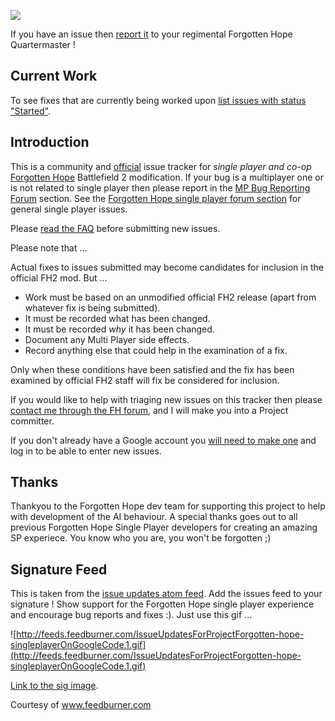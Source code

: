 

[![](http://forgotten-hope-singleplayer.googlecode.com/svn/wiki/images/front-page-image.jpg)](http://code.google.com/p/forgotten-hope-singleplayer/wiki/InterstitialIssuePage?tm=3)

If you have an issue then [report it](http://code.google.com/p/forgotten-hope-singleplayer/wiki/InterstitialIssuePage?tm=3) to your regimental Forgotten Hope Quartermaster !

## Current Work ##

To see fixes that are currently being worked upon [list issues with status "Started"](http://code.google.com/p/forgotten-hope-singleplayer/issues/list?can=2&q=Started).

## Introduction ##

This is a community and [official](http://fhpubforum.warumdarum.de/index.php?topic=16801.0) issue tracker for _single player and co-op_ [Forgotten Hope](http://forgottenhope.warumdarum.de/) Battlefield 2 modification. If your bug is a multiplayer one or is not related to single player then please report in the [MP Bug Reporting Forum](http://fhpubforum.warumdarum.de/index.php?board=19.0) section. See the [Forgotten Hope single player forum section](http://fhpubforum.warumdarum.de/index.php?board=63.0) for general single player issues.

Please [read the FAQ](http://code.google.com/p/forgotten-hope-singleplayer/wiki/FrequentlyAskedQuestions) before submitting new issues.

Please note that ...

Actual fixes to issues submitted may become candidates for inclusion in the official FH2 mod. But ...
  * Work must be based on an unmodified official FH2 release (apart from whatever fix is being submitted).
  * It must be recorded what has been changed.
  * It must be recorded _why_ it has been changed.
  * Document any Multi Player side effects.
  * Record anything else that could help in the examination of a fix.

Only when these conditions have been satisfied and the fix has been examined by official FH2 staff will fix be considered for inclusion.

If you would like to help with triaging new issues on this tracker then please [contact me through the FH forum](http://fhpubforum.warumdarum.de/index.php?action=profile;u=84), and I will make you into a Project committer.

If you don't already have a Google account you [will need to make one](https://www.google.com/accounts/NewAccount) and log in to be able to enter new issues.

## Thanks ##

Thankyou to the Forgotten Hope dev team for supporting this project to help with development of the AI behaviour. A special thanks goes out to all previous Forgotten Hope Single Player developers for creating an amazing SP experiece. You know who you are, you won't be forgotten ;)

## Signature Feed ##

This is taken from the [issue updates atom feed](http://code.google.com/p/forgotten-hope-singleplayer/feeds). Add the issues feed to your signature ! Show support for the Forgotten Hope single player experience and encourage bug reports and fixes :). Just use this gif ...

![http://feeds.feedburner.com/IssueUpdatesForProjectForgotten-hope-singleplayerOnGoogleCode.1.gif](http://feeds.feedburner.com/IssueUpdatesForProjectForgotten-hope-singleplayerOnGoogleCode.1.gif)

[Link to the sig image](http://feeds.feedburner.com/IssueUpdatesForProjectForgotten-hope-singleplayerOnGoogleCode.1.gif).

Courtesy of www.feedburner.com